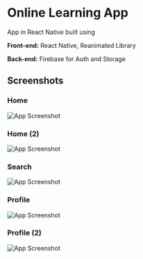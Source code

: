 
# Online Learning App

App in React Native built using



**Front-end:** React Native, Reanimated Library

**Back-end:** Firebase for Auth and Storage


## Screenshots

### Home
![App Screenshot](https://github.com/carloss-ziegler/OnlineLearning---App/blob/main/assets/ScreenShots/1.jpeg?raw=true)
### Home (2)
![App Screenshot](https://github.com/carloss-ziegler/OnlineLearning---App/blob/main/assets/ScreenShots/2.jpeg?raw=true)

### Search
![App Screenshot](https://github.com/carloss-ziegler/OnlineLearning---App/blob/main/assets/ScreenShots/3.jpeg?raw=true)

### Profile
![App Screenshot](https://github.com/carloss-ziegler/OnlineLearning---App/blob/main/assets/ScreenShots/4.jpeg?raw=true)
### Profile (2)
![App Screenshot](https://github.com/carloss-ziegler/OnlineLearning---App/blob/main/assets/ScreenShots/6.jpeg?raw=true)
